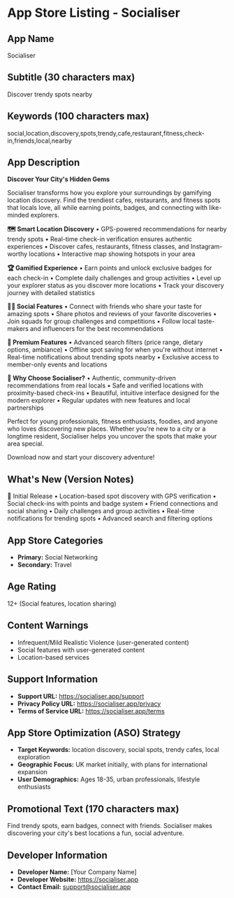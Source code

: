 # App Store Listing - Socialiser

## App Name
Socialiser

## Subtitle (30 characters max)
Discover trendy spots nearby

## Keywords (100 characters max)
social,location,discovery,spots,trendy,cafe,restaurant,fitness,check-in,friends,local,nearby

## App Description

**Discover Your City's Hidden Gems**

Socialiser transforms how you explore your surroundings by gamifying location discovery. Find the trendiest cafes, restaurants, and fitness spots that locals love, all while earning points, badges, and connecting with like-minded explorers.

**🗺️ Smart Location Discovery**
• GPS-powered recommendations for nearby trendy spots
• Real-time check-in verification ensures authentic experiences
• Discover cafes, restaurants, fitness classes, and Instagram-worthy locations
• Interactive map showing hotspots in your area

**🏆 Gamified Experience**
• Earn points and unlock exclusive badges for each check-in
• Complete daily challenges and group activities
• Level up your explorer status as you discover more locations
• Track your discovery journey with detailed statistics

**👯‍♀️ Social Features**
• Connect with friends who share your taste for amazing spots
• Share photos and reviews of your favorite discoveries
• Join squads for group challenges and competitions
• Follow local taste-makers and influencers for the best recommendations

**💎 Premium Features**
• Advanced search filters (price range, dietary options, ambiance)
• Offline spot saving for when you're without internet
• Real-time notifications about trending spots nearby
• Exclusive access to member-only events and locations

**🌟 Why Choose Socialiser?**
• Authentic, community-driven recommendations from real locals
• Safe and verified locations with proximity-based check-ins
• Beautiful, intuitive interface designed for the modern explorer
• Regular updates with new features and local partnerships

Perfect for young professionals, fitness enthusiasts, foodies, and anyone who loves discovering new places. Whether you're new to a city or a longtime resident, Socialiser helps you uncover the spots that make your area special.

Download now and start your discovery adventure!

## What's New (Version Notes)
🚀 Initial Release
• Location-based spot discovery with GPS verification
• Social check-ins with points and badge system
• Friend connections and social sharing
• Daily challenges and group activities
• Real-time notifications for trending spots
• Advanced search and filtering options

## App Store Categories
- **Primary:** Social Networking
- **Secondary:** Travel

## Age Rating
12+ (Social features, location sharing)

## Content Warnings
- Infrequent/Mild Realistic Violence (user-generated content)
- Social features with user-generated content
- Location-based services

## Support Information
- **Support URL:** https://socialiser.app/support
- **Privacy Policy URL:** https://socialiser.app/privacy
- **Terms of Service URL:** https://socialiser.app/terms

## App Store Optimization (ASO) Strategy
- **Target Keywords:** location discovery, social spots, trendy cafes, local exploration
- **Geographic Focus:** UK market initially, with plans for international expansion
- **User Demographics:** Ages 18-35, urban professionals, lifestyle enthusiasts

## Promotional Text (170 characters max)
Find trendy spots, earn badges, connect with friends. Socialiser makes discovering your city's best locations a fun, social adventure.

## Developer Information
- **Developer Name:** [Your Company Name]
- **Developer Website:** https://socialiser.app
- **Contact Email:** support@socialiser.app